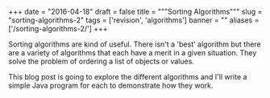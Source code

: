 
+++
date = "2016-04-18"
draft = false
title = """Sorting Algorithms"""
slug = "sorting-algorithms-2"
tags = ['revision', 'algorithms']
banner = ""
aliases = ['/sorting-algorithms-2/']
+++

Sorting algorithms are kind of useful. There isn't a 'best' algorithm but there are a variety of algorithms that each have a merit in a given situation. They solve the problem of ordering a list of objects or values.

This blog post is going to explore the different algorithms and I'll write a simple Java program for each to demonstrate how they work.
